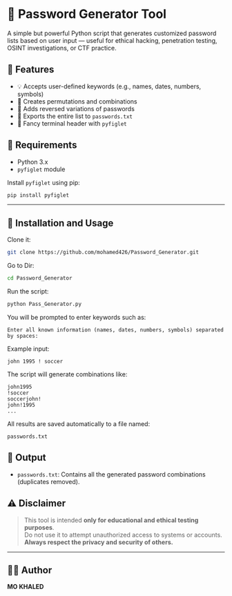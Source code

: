 # 🔐 Password Generator Tool

A simple but powerful Python script that generates customized password lists based on user input — useful for ethical hacking, penetration testing, OSINT investigations, or CTF practice.

## 📌 Features

- 💡 Accepts user-defined keywords (e.g., names, dates, numbers, symbols)
- 🔁 Creates permutations and combinations
- 🔄 Adds reversed variations of passwords
- 📝 Exports the entire list to `passwords.txt`
- 🎨 Fancy terminal header with `pyfiglet`


## 🧰 Requirements

- Python 3.x
- `pyfiglet` module

Install `pyfiglet` using pip:

```bash
pip install pyfiglet
```

---

## 🚀 Installation and Usage
Clone it:
```bash
git clone https://github.com/mohamed426/Password_Generator.git
```
Go to Dir:
```bash
cd Password_Generator
```
Run the script:

```bash
python Pass_Generator.py
```

You will be prompted to enter keywords such as:

```
Enter all known information (names, dates, numbers, symbols) separated by spaces:
```

Example input:

```
john 1995 ! soccer
```

The script will generate combinations like:

```
john1995
!soccer
soccerjohn!
john!1995
...
```

All results are saved automatically to a file named:

```
passwords.txt
```


## 📁 Output

- `passwords.txt`: Contains all the generated password combinations (duplicates removed).

## ⚠️ Disclaimer

> This tool is intended **only for educational and ethical testing purposes**.  
> Do not use it to attempt unauthorized access to systems or accounts.  
> **Always respect the privacy and security of others.**

---

## 👨‍💻 Author

**MO KHALED**  
